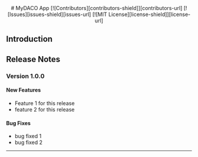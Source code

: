 <div align="center">
# MyDACO App
<!-- PROJECT SHIELDS -->
[![Contributors][contributors-shield]][contributors-url]
[![Issues][issues-shield][issues-url]
[![MIT License][license-shield]][license-url]
</div>

## Introduction



## Release Notes
### Version 1.0.0

#### New Features
* Feature 1 for this release
* feature 2 for this release

#### Bug Fixes
* bug fixed 1
* bug fixed 2
---


<!-- MARKDOWN LINKS & IMAGES -->
<!-- https://www.markdownguide.org/basic-syntax/#reference-style-links -->
[contributors-shield]: https://img.shields.io/github/contributors/othneildrew/Best-README-Template.svg?style=for-the-badge
[contributors-url]: https://github.com/tnguyen606-cs/myDACO/settings/access
[issues-shield]: https://img.shields.io/github/issues/othneildrew/Best-README-Template.svg?style=for-the-badge
[issues-url]: https://github.com/tnguyen606-cs/myDACO/issues
[license-shield]: https://img.shields.io/github/license/othneildrew/Best-README-Template.svg?style=for-the-badge
[license-url]: https://github.com/othneildrew/Best-README-Template/blob/master/LICENSE.txt
[product-screenshot]: images/aircaft_icon.png
